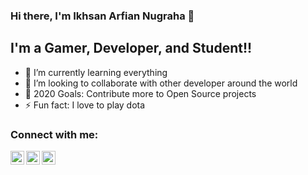 ### Hi there, I'm Ikhsan Arfian Nugraha 👋

## I'm a Gamer, Developer, and Student!!

- 🌱 I’m currently learning everything
- 👯 I’m looking to collaborate with other developer around the world
- 🥅 2020 Goals: Contribute more to Open Source projects
- ⚡ Fun fact: I love to play dota

### Connect with me:

[<img align="left" alt="codeSTACKr | Twitter" width="22px" src="https://cdn.jsdelivr.net/npm/simple-icons@v3/icons/twitter.svg" />][twitter]
[<img align="left" alt="codeSTACKr | LinkedIn" width="22px" src="https://cdn.jsdelivr.net/npm/simple-icons@v3/icons/linkedin.svg" />][linkedin]
[<img align="left" alt="codeSTACKr | Instagram" width="22px" src="https://cdn.jsdelivr.net/npm/simple-icons@v3/icons/instagram.svg" />][instagram]

<br />

[twitter]: https://twitter.com/ikhsan_arfian
[instagram]: https://www.instagram.com/ikhsrf
[linkedin]: https://www.linkedin.com/in/ikhsan-arfian-8349a8191

